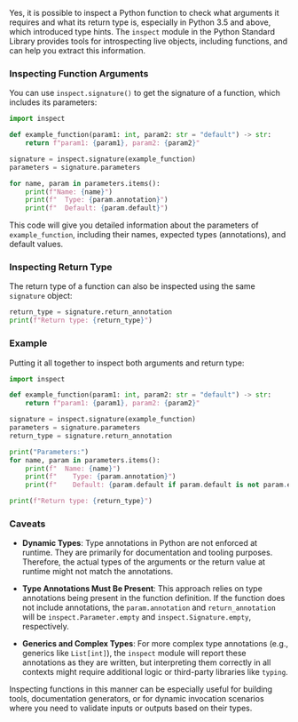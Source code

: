 Yes, it is possible to inspect a Python function to check what arguments it requires and what its return type is, especially in Python 3.5 and above, which introduced type hints. The `inspect` module in the Python Standard Library provides tools for introspecting live objects, including functions, and can help you extract this information.

### Inspecting Function Arguments

You can use `inspect.signature()` to get the signature of a function, which includes its parameters:

```python
import inspect

def example_function(param1: int, param2: str = "default") -> str:
    return f"param1: {param1}, param2: {param2}"

signature = inspect.signature(example_function)
parameters = signature.parameters

for name, param in parameters.items():
    print(f"Name: {name}")
    print(f"  Type: {param.annotation}")
    print(f"  Default: {param.default}")
```

This code will give you detailed information about the parameters of `example_function`, including their names, expected types (annotations), and default values.

### Inspecting Return Type

The return type of a function can also be inspected using the same `signature` object:

```python
return_type = signature.return_annotation
print(f"Return type: {return_type}")
```

### Example

Putting it all together to inspect both arguments and return type:

```python
import inspect

def example_function(param1: int, param2: str = "default") -> str:
    return f"param1: {param1}, param2: {param2}"

signature = inspect.signature(example_function)
parameters = signature.parameters
return_type = signature.return_annotation

print("Parameters:")
for name, param in parameters.items():
    print(f"  Name: {name}")
    print(f"    Type: {param.annotation}")
    print(f"    Default: {param.default if param.default is not param.empty else 'No default'}")

print(f"Return type: {return_type}")
```

### Caveats

- **Dynamic Types**: Type annotations in Python are not enforced at runtime. They are primarily for documentation and tooling purposes. Therefore, the actual types of the arguments or the return value at runtime might not match the annotations.
- **Type Annotations Must Be Present**: This approach relies on type annotations being present in the function definition. If the function does not include annotations, the `param.annotation` and `return_annotation` will be `inspect.Parameter.empty` and `inspect.Signature.empty`, respectively.

- **Generics and Complex Types**: For more complex type annotations (e.g., generics like `List[int]`), the `inspect` module will report these annotations as they are written, but interpreting them correctly in all contexts might require additional logic or third-party libraries like `typing`.

Inspecting functions in this manner can be especially useful for building tools, documentation generators, or for dynamic invocation scenarios where you need to validate inputs or outputs based on their types.
